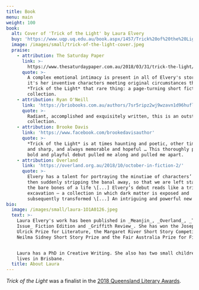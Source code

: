 ```yaml
---
title: Book
menu: main
weight: 100
book:
  alt: Cover of 'Trick of the Light' by Laura Elvery
  buy: 'https://www.uqp.uq.edu.au/book.aspx/1457/Trick%20of%20the%20Light'
  image: /images/small/trick-of-the-light-cover.jpeg
  praise:
    - attribution: The Saturday Paper
      link: >-
        https://www.thesaturdaypaper.com.au/2018/03/31/trick-the-light/15218100005975
      quote: >-
        A complex emotional intimacy is present in all of Elvery's stories, but
        it's her inventive characters meeting original circumstances that makes
        *Trick of the Light* that rare thing: a page-turning short fiction
        collection.
    - attribution: Ryan O'Neill
      link: 'https://briobooks.com.au/authors/7sr5ripz2wj9wzavn1d96huflcnpl7'
      quote: >-
        Radiant, accomplished and exquisitely written, this is an outstanding
        collection.
    - attribution: Brooke Davis
      link: 'https://www.facebook.com/brookedavisauthor'
      quote: >-
        *Trick of the Light* is at times haunting and poetic, other times bright
        and sharp, and always memorable and hopeful … This thoroughly profound,
        bold and playful debut pulled me along and pulled me apart.
    - attribution: Overland
      link: 'https://overland.org.au/2018/10/october-in-fiction-2/'
      quote: >-
        Elvery has a talent for portraying the minutiae of characters’ lives and
        then suddenly stripping the banal away, so that we are left staring at
        the bare bones of a life \[...] Elvery’s debut reads like a triumph of
        excavation – a collection in which dark matter is exposed and
        subsequently transformed \[...] An intriguing and powerful new writer.
bio:
  image: /images/small/laura-1O1A0126.jpeg
  text: >-
    Laura Elvery's work has been published in _Meanjin_, _Overland_, _The Big
    Issue_ Fiction Edition and _Griffith Review_. She has won the Josephine
    Ulrick Prize for Literature, the Margaret River Short Story Competition, the
    Neilma Sidney Short Story Prize and the Fair Australia Prize for Fiction.


    Laura has a PhD in Creative Writing. She also has two small children. She
    lives in Brisbane.
  title: About Laura
---
```

_Trick of the Light_ was a finalist in the [2018 Queensland Literary Awards](http://www.qldliteraryawards.org.au/about/2018-shortlists).
